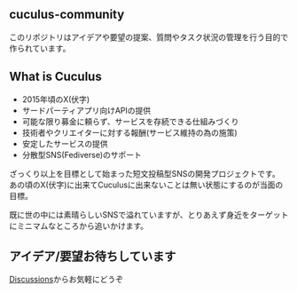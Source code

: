 ## cuculus-community
このリポジトリはアイデアや要望の提案、質問やタスク状況の管理を行う目的で作られています。

## What is Cuculus

- 2015年頃のX(伏字)
- サードパーティアプリ向けAPIの提供
- 可能な限り募金に頼らず、サービスを存続できる仕組みづくり
- 技術者やクリエイターに対する報酬(サービス維持の為の施策)
- 安定したサービスの提供
- 分散型SNS(Fediverse)のサポート

ざっくり以上を目標として始まった短文投稿型SNSの開発プロジェクトです。
あの頃のX(伏字)に出来てCuculusに出来ないことは無い状態にするのが当面の目標。

既に世の中には素晴らしいSNSで溢れていますが、とりあえず身近をターゲットにミニマムなところから追いかけます。

## アイデア/要望お待ちしています

[Discussions](https://github.com/orgs/cuculus-dev/discussions)からお気軽にどうぞ
